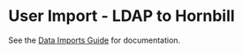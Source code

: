# User Import - LDAP to Hornbill

See the [Data Imports Guide](https://docs.hornbill.com/data-imports-guide/users/ldap/overview) for documentation.
